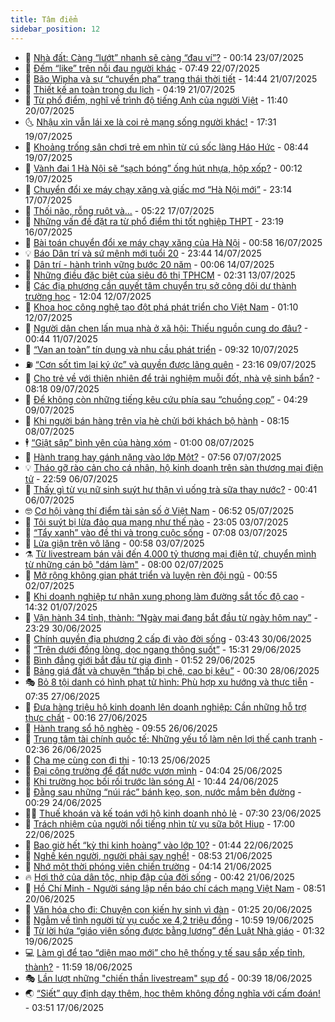 ```yaml
---
title: Tâm điểm
sidebar_position: 12
---
```


<!-- dantri-tam-diem:START -->
- 🚦 [Nhà đất: Càng “lướt” nhanh sẽ càng “đau ví”?](https://dantri.com.vn/tam-diem/nha-dat-cang-luot-nhanh-se-cang-dau-vi-20250722211728271.htm) - 00:14 23/07/2025
- 🫶 [Đếm “like” trên nỗi đau người khác](https://dantri.com.vn/tam-diem/dem-like-tren-noi-dau-nguoi-khac-20250722144356862.htm) - 07:49 22/07/2025
- 🦏 [Bão Wipha và sự “chuyển pha” trạng thái thời tiết](https://dantri.com.vn/tam-diem/bao-wipha-va-su-chuyen-pha-trang-thai-thoi-tiet-20250721200509130.htm) - 14:44 21/07/2025
- 🧰 [Thiết kế an toàn trong du lịch](https://dantri.com.vn/tam-diem/thiet-ke-an-toan-trong-du-lich-20250721072302623.htm) - 04:19 21/07/2025
- 🙉 [Từ phổ điểm, nghĩ về trình độ tiếng Anh của người Việt](https://dantri.com.vn/tam-diem/tu-pho-diem-nghi-ve-trinh-do-tieng-anh-cua-nguoi-viet-20250719212610636.htm) - 11:40 20/07/2025
- 🌜 [Nhậu xỉn vẫn lái xe là coi rẻ mạng sống người khác!](https://dantri.com.vn/tam-diem/nhau-xin-van-lai-xe-la-coi-re-mang-song-nguoi-khac-20250719214426638.htm) - 17:31 19/07/2025
- 🤔 [Khoảng trống sân chơi trẻ em nhìn từ cú sốc làng Háo Hức](https://dantri.com.vn/tam-diem/khoang-trong-san-choi-tre-em-nhin-tu-cu-soc-lang-hao-huc-20250717191839612.htm) - 08:44 19/07/2025
- 🤩 [Vành đai 1 Hà Nội sẽ “sạch bóng” ống hút nhựa, hộp xốp?](https://dantri.com.vn/tam-diem/vanh-dai-1-ha-noi-se-sach-bong-ong-hut-nhua-hop-xop-20250719063645026.htm) - 00:12 19/07/2025
- 🦅 [Chuyển đổi xe máy chạy xăng và giấc mơ “Hà Nội mới”](https://dantri.com.vn/tam-diem/chuyen-doi-xe-may-chay-xang-va-giac-mo-ha-noi-moi-20250718061406009.htm) - 23:14 17/07/2025
- 💫 [Thối não, rỗng ruột và...](https://dantri.com.vn/tam-diem/thoi-nao-rong-ruot-va-20250717100935499.htm) - 05:22 17/07/2025
- 🤗 [Những vấn đề đặt ra từ phổ điểm thi tốt nghiệp THPT](https://dantri.com.vn/tam-diem/nhung-van-de-dat-ra-tu-pho-diem-thi-tot-nghiep-thpt-20250716074358024.htm) - 23:19 16/07/2025
- 🫶 [Bài toán chuyển đổi xe máy chạy xăng của Hà Nội](https://dantri.com.vn/tam-diem/bai-toan-chuyen-doi-xe-may-chay-xang-cua-ha-noi-20250715095135843.htm) - 00:58 16/07/2025
- 💡 [Báo Dân trí và sứ mệnh mới tuổi 20](https://dantri.com.vn/tam-diem/bao-dan-tri-va-su-menh-moi-tuoi-20-20250715064357964.htm) - 23:44 14/07/2025
- 🌮 [Dân trí - hành trình vững bước 20 năm](https://dantri.com.vn/tam-diem/dan-tri-hanh-trinh-vung-buoc-20-nam-20250714070609202.htm) - 00:06 14/07/2025
- 🌊 [Những điều đặc biệt của siêu đô thị TPHCM](https://dantri.com.vn/tam-diem/nhung-dieu-dac-biet-cua-sieu-do-thi-tphcm-20250712231503197.htm) - 02:31 13/07/2025
- 👹 [Các địa phương cần quyết tâm chuyển trụ sở công dôi dư thành trường học](https://dantri.com.vn/tam-diem/cac-dia-phuong-can-quyet-tam-chuyen-tru-so-cong-doi-du-thanh-truong-hoc-20250711180311591.htm) - 12:04 12/07/2025
- 🤩 [Khoa học công nghệ tạo đột phá phát triển cho Việt Nam](https://dantri.com.vn/tam-diem/khoa-hoc-cong-nghe-tao-dot-pha-phat-trien-cho-viet-nam-20250711181533511.htm) - 01:10 12/07/2025
- 💄 [Người dân chen lấn mua nhà ở xã hội: Thiếu nguồn cung do đâu?](https://dantri.com.vn/tam-diem/nguoi-dan-chen-lan-mua-nha-o-xa-hoi-thieu-nguon-cung-do-dau-20250711064245967.htm) - 00:44 11/07/2025
- 🦣 [“Van an toàn” tín dụng và nhu cầu phát triển](https://dantri.com.vn/tam-diem/van-an-toan-tin-dung-va-nhu-cau-phat-trien-20250710161438612.htm) - 09:32 10/07/2025
- ⛽️ [“Cơn sốt tìm lại ký ức” và quyền được lãng quên](https://dantri.com.vn/tam-diem/con-sot-tim-lai-ky-uc-va-quyen-duoc-lang-quen-20250710061557527.htm) - 23:16 09/07/2025
- 🌁 [Cho trẻ về với thiên nhiên để trải nghiệm muỗi đốt, nhà vệ sinh bẩn?](https://dantri.com.vn/tam-diem/cho-tre-ve-voi-thien-nhien-de-trai-nghiem-muoi-dot-nha-ve-sinh-ban-20250709123714062.htm) - 08:18 09/07/2025
- 🥳 [Để không còn những tiếng kêu cứu phía sau “chuồng cọp”](https://dantri.com.vn/tam-diem/de-khong-con-nhung-tieng-keu-cuu-phia-sau-chuong-cop-20250709112902108.htm) - 04:29 09/07/2025
- 🧐 [Khi người bán hàng trên vỉa hè chửi bới khách bộ hành](https://dantri.com.vn/tam-diem/khi-nguoi-ban-hang-tren-via-he-chui-boi-khach-bo-hanh-20250708151527011.htm) - 08:15 08/07/2025
- 🕴 [“Giật sập” bình yên của hàng xóm](https://dantri.com.vn/tam-diem/giat-sap-binh-yen-cua-hang-xom-20250708080020719.htm) - 01:00 08/07/2025
- 🥳 [Hành trang hay gánh nặng vào lớp Một?](https://dantri.com.vn/tam-diem/hanh-trang-hay-ganh-nang-vao-lop-mot-20250707145648898.htm) - 07:56 07/07/2025
- 💡 [Tháo gỡ rào cản cho cá nhân, hộ kinh doanh trên sàn thương mại điện tử](https://dantri.com.vn/tam-diem/thao-go-rao-can-cho-ca-nhan-ho-kinh-doanh-tren-san-thuong-mai-dien-tu-20250706132212108.htm) - 22:59 06/07/2025
- 🦣 [Thấy gì từ vụ nữ sinh suýt hư thận vì uống trà sữa thay nước?](https://dantri.com.vn/tam-diem/thay-gi-tu-vu-nu-sinh-suyt-hu-than-vi-uong-tra-sua-thay-nuoc-20250705114137859.htm) - 00:41 06/07/2025
- 🤓 [Cơ hội vàng thí điểm tài sản số ở Việt Nam](https://dantri.com.vn/tam-diem/co-hoi-vang-thi-diem-tai-san-so-o-viet-nam-20250704170745574.htm) - 06:52 05/07/2025
- 🤭 [Tôi suýt bị lừa đảo qua mạng như thế nào](https://dantri.com.vn/tam-diem/toi-suyt-bi-lua-dao-qua-mang-nhu-the-nao-20250704060545208.htm) - 23:05 03/07/2025
- 🌮 [“Tẩy xanh” vào đề thi và trong cuộc sống](https://dantri.com.vn/tam-diem/tay-xanh-vao-de-thi-va-trong-cuoc-song-20250703140807637.htm) - 07:08 03/07/2025
- 🗽 [Lửa giận trên vô lăng](https://dantri.com.vn/tam-diem/lua-gian-tren-vo-lang-20250703072854532.htm) - 00:58 03/07/2025
- ⚗️ [Từ livestream bán vải đến 4.000 tỷ thương mại điện tử, chuyển mình từ những cán bộ &quot;dám làm&quot;](https://dantri.com.vn/tam-diem/tu-livestream-ban-vai-den-4000-ty-thuong-mai-dien-tu-chuyen-minh-tu-nhung-can-bo-dam-lam-20250702143916011.htm) - 08:00 02/07/2025
- 🥰 [Mở rộng không gian phát triển và luyện rèn đội ngũ](https://dantri.com.vn/tam-diem/mo-rong-khong-gian-phat-trien-va-luyen-ren-doi-ngu-20250702074932587.htm) - 00:55 02/07/2025
- 🚀 [Khi doanh nghiệp tư nhân xung phong làm đường sắt tốc độ cao](https://dantri.com.vn/tam-diem/khi-doanh-nghiep-tu-nhan-xung-phong-lam-duong-sat-toc-do-cao-20250701213224964.htm) - 14:32 01/07/2025
- 🎊 [Vận hành 34 tỉnh, thành: “Ngày mai đang bắt đầu từ ngày hôm nay”](https://dantri.com.vn/tam-diem/van-hanh-34-tinh-thanh-ngay-mai-dang-bat-dau-tu-ngay-hom-nay-20250701062855995.htm) - 23:29 30/06/2025
- 🦣 [Chính quyền địa phương 2 cấp đi vào đời sống](https://dantri.com.vn/tam-diem/chinh-quyen-dia-phuong-2-cap-di-vao-doi-song-20250630070533481.htm) - 03:43 30/06/2025
- 🎃 [“Trên dưới đồng lòng, dọc ngang thông suốt”](https://dantri.com.vn/tam-diem/tren-duoi-dong-long-doc-ngang-thong-suot-20250629222823832.htm) - 15:31 29/06/2025
- 💂 [Bình đẳng giới bắt đầu từ gia đình](https://dantri.com.vn/tam-diem/binh-dang-gioi-bat-dau-tu-gia-dinh-20250628121124417.htm) - 01:52 29/06/2025
- 🦒 [Bảng giá đất và chuyện “thấp bị chê, cao bị kêu”](https://dantri.com.vn/tam-diem/bang-gia-dat-va-chuyen-thap-bi-che-cao-bi-keu-20250627161908828.htm) - 00:30 28/06/2025
- 🎭 [Bỏ 8 tội danh có hình phạt tử hình: Phù hợp xu hướng và thực tiễn](https://dantri.com.vn/tam-diem/bo-8-toi-danh-co-hinh-phat-tu-hinh-phu-hop-xu-huong-va-thuc-tien-20250627143520723.htm) - 07:35 27/06/2025
- 📝 [Đưa hàng triệu hộ kinh doanh lên doanh nghiệp: Cần những hỗ trợ thực chất](https://dantri.com.vn/tam-diem/dua-hang-trieu-ho-kinh-doanh-len-doanh-nghiep-can-nhung-ho-tro-thuc-chat-20250626214028668.htm) - 00:16 27/06/2025
- 🦄 [Hành trang sổ hộ nghèo](https://dantri.com.vn/tam-diem/hanh-trang-so-ho-ngheo-20250626125637291.htm) - 09:55 26/06/2025
- 🚀 [Trung tâm tài chính quốc tế: Những yếu tố làm nên lợi thế cạnh tranh](https://dantri.com.vn/tam-diem/trung-tam-tai-chinh-quoc-te-nhung-yeu-to-lam-nen-loi-the-canh-tranh-20250626072008666.htm) - 02:36 26/06/2025
- 💂 [Cha mẹ cùng con đi thi](https://dantri.com.vn/tam-diem/cha-me-cung-con-di-thi-20250625171327845.htm) - 10:13 25/06/2025
- 👀 [Đại công trường để đất nước vươn mình](https://dantri.com.vn/tam-diem/dai-cong-truong-de-dat-nuoc-vuon-minh-20250625094542488.htm) - 04:04 25/06/2025
- 🚦 [Khi trường học bối rối trước làn sóng AI](https://dantri.com.vn/tam-diem/khi-truong-hoc-boi-roi-truoc-lan-song-ai-20250624145159670.htm) - 10:44 24/06/2025
- 💃 [Đằng sau những “núi rác” bánh kẹo, son, nước mắm bên đường](https://dantri.com.vn/tam-diem/dang-sau-nhung-nui-rac-banh-keo-son-nuoc-mam-ben-duong-20250623211614133.htm) - 00:29 24/06/2025
- 🧑‍💻 [Thuế khoán và kế toán với hộ kinh doanh nhỏ lẻ](https://dantri.com.vn/tam-diem/thue-khoan-va-ke-toan-voi-ho-kinh-doanh-nho-le-20250622185656518.htm) - 07:30 23/06/2025
- 🥰 [Trách nhiệm của người nổi tiếng nhìn từ vụ sữa bột Hiup](https://dantri.com.vn/tam-diem/trach-nhiem-cua-nguoi-noi-tieng-nhin-tu-vu-sua-bot-hiup-20250622190524154.htm) - 17:00 22/06/2025
- 🥳 [Bao giờ hết “kỳ thi kinh hoàng” vào lớp 10?](https://dantri.com.vn/tam-diem/bao-gio-het-ky-thi-kinh-hoang-vao-lop-10-20250622084445618.htm) - 01:44 22/06/2025
- 🥳 [Nghề kén người, người phải say nghề!](https://dantri.com.vn/tam-diem/nghe-ken-nguoi-nguoi-phai-say-nghe-20250621155322328.htm) - 08:53 21/06/2025
- 🎉 [Nhớ một thời phóng viên chiến trường](https://dantri.com.vn/tam-diem/nho-mot-thoi-phong-vien-chien-truong-20250621111422094.htm) - 04:14 21/06/2025
- 🔥 [Hơi thở của dân tộc, nhịp đập của đời sống](https://dantri.com.vn/tam-diem/hoi-tho-cua-dan-toc-nhip-dap-cua-doi-song-20250621074041831.htm) - 00:42 21/06/2025
- 🥸 [Hồ Chí Minh - Người sáng lập nền báo chí cách mạng Việt Nam](https://dantri.com.vn/tam-diem/ho-chi-minh-nguoi-sang-lap-nen-bao-chi-cach-mang-viet-nam-20250620155146853.htm) - 08:51 20/06/2025
- 💯 [Văn hóa cho đi: Chuyện con kiến hy sinh vì đàn](https://dantri.com.vn/tam-diem/van-hoa-cho-di-chuyen-con-kien-hy-sinh-vi-dan-20250619180948138.htm) - 01:25 20/06/2025
- 🦏 [Ngẫm về tình người từ vụ cuốc xe 4,2 triệu đồng](https://dantri.com.vn/tam-diem/ngam-ve-tinh-nguoi-tu-vu-cuoc-xe-42-trieu-dong-20250619175802645.htm) - 10:59 19/06/2025
- 👹 [Từ lời hứa “giáo viên sống được bằng lương” đến Luật Nhà giáo](https://dantri.com.vn/tam-diem/tu-loi-hua-giao-vien-song-duoc-bang-luong-den-luat-nha-giao-20250618215943846.htm) - 01:32 19/06/2025
- 💻 [Làm gì để tạo “diện mạo mới” cho hệ thống y tế sau sắp xếp tỉnh, thành?](https://dantri.com.vn/tam-diem/lam-gi-de-tao-dien-mao-moi-cho-he-thong-y-te-sau-sap-xep-tinh-thanh-20250618161849101.htm) - 11:59 18/06/2025
- 🎭 [Lần lượt những &quot;chiến thần livestream&quot; sụp đổ](https://dantri.com.vn/tam-diem/lan-luot-nhung-chien-than-livestream-sup-do-20250618073911022.htm) - 00:39 18/06/2025
- 🌏 [“Siết” quy định dạy thêm, học thêm không đồng nghĩa với cấm đoán!](https://dantri.com.vn/tam-diem/siet-quy-dinh-day-them-hoc-them-khong-dong-nghia-voi-cam-doan-20250617105057397.htm) - 03:51 17/06/2025<!-- dantri-tam-diem:END -->
